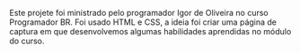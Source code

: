 Este projete foi ministrado pelo programador Igor de Oliveira no curso Programador BR. Foi usado HTML e CSS, a ideia foi criar uma página de captura em que desenvolvemos algumas habilidades aprendidas no módulo do curso.  
